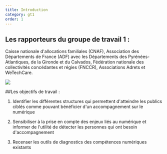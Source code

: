 ```yaml
---
title: Introduction
category: gt1
order: 1
---
```


## Les rapporteurs du groupe de travail 1 :

Caisse nationale d'allocations familiales (CNAF), Association des Départements de France (ADF) avec les Départements des Pyrénées-Atlantiques, de la Gironde et du Calvados, Fédération nationale des collectivités concédantes et régies (FNCCR), Associations Adrets et WeTechCare.

![](https://societenumerique.gouv.fr/wp-content/uploads/2018/01/logosgt1-1-1024x158.png)

##Les objectifs de travail :

1. Identifier les différentes structures qui permettent d'atteindre les publics ciblés comme pouvant bénéficier d'un accompagnement sur le numérique

2. Sensibiliser à la prise en compte des enjeux liés au numérique et informer de l'utilité de détecter les personnes qui ont besoin d'accompagnement

3. Recenser les outils de diagnostics des compétences numériques existants

